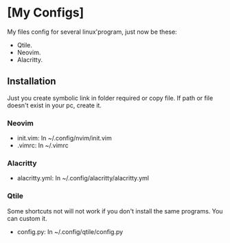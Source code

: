 # [My Configs]

My files config for several linux'program, just now be these:
* Qtile.
* Neovim.
* Alacritty.

## Installation

Just you create symbolic link in folder required or copy file. If path or file doesn't exist in your pc, create it.

### Neovim

* init.vim: In ~/.config/nvim/init.vim
* .vimrc: In ~/.vimrc

### Alacritty
* alacritty.yml: In ~/.config/alacritty/alacritty.yml

### Qtile

Some shortcuts not will not work if you don't install the same programs. You can custom it.  

* config.py: In ~/.config/qtile/config.py
